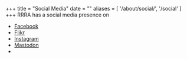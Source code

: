 +++
title = "Social Media"
date = ""
aliases = [ '/about/social/', '/social' ]
+++
RRRA has a social media presence on

* [Facebook](https://www.facebook.com/W0ILO)
* [Flikr](https://www.flickr.com/photos/rrra-fargo/)
* [Instagram](https://www.instagram.com/w0ilo/)
* [Mastodon](https://mastodon.radio/@rrra)
* [<span class="social-logo social-logo-x"></span>](https://x.com/w0ilo)
